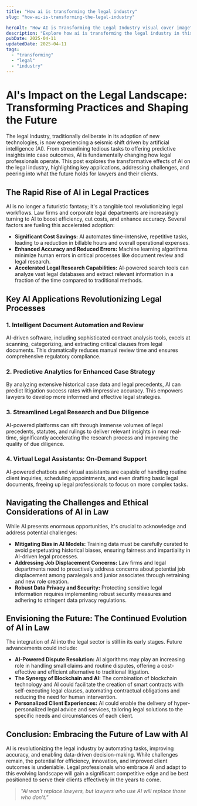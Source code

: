 ```yaml
---
title: "How ai is transforming the legal industry"
slug: "how-ai-is-transforming-the-legal-industry"

heroAlt: "How AI is Transforming the Legal Industry visual cover image"
description: "Explore how ai is transforming the legal industry in this detailed guide, offering insights, strategies, and practical tips to enhance your understanding and application of the topic."
pubDate: 2025-04-11
updatedDate: 2025-04-11
tags:
  - "transforming"
  - "legal"
  - "industry"
---
```


# AI's Impact on the Legal Landscape: Transforming Practices and Shaping the Future

The legal industry, traditionally deliberate in its adoption of new technologies, is now experiencing a seismic shift driven by artificial intelligence (AI). From streamlining tedious tasks to offering predictive insights into case outcomes, AI is fundamentally changing how legal professionals operate. This post explores the transformative effects of AI on the legal industry, highlighting key applications, addressing challenges, and peering into what the future holds for lawyers and their clients.

## The Rapid Rise of AI in Legal Practices

AI is no longer a futuristic fantasy; it's a tangible tool revolutionizing legal workflows. Law firms and corporate legal departments are increasingly turning to AI to boost efficiency, cut costs, and enhance accuracy. Several factors are fueling this accelerated adoption:

- **Significant Cost Savings:** AI automates time-intensive, repetitive tasks, leading to a reduction in billable hours and overall operational expenses.
- **Enhanced Accuracy and Reduced Errors:** Machine learning algorithms minimize human errors in critical processes like document review and legal research.
- **Accelerated Legal Research Capabilities:** AI-powered search tools can analyze vast legal databases and extract relevant information in a fraction of the time compared to traditional methods.

## Key AI Applications Revolutionizing Legal Processes

### 1. Intelligent Document Automation and Review

AI-driven software, including sophisticated contract analysis tools, excels at scanning, categorizing, and extracting critical clauses from legal documents. This dramatically reduces manual review time and ensures comprehensive regulatory compliance.

### 2. Predictive Analytics for Enhanced Case Strategy

By analyzing extensive historical case data and legal precedents, AI can predict litigation success rates with impressive accuracy. This empowers lawyers to develop more informed and effective legal strategies.

### 3. Streamlined Legal Research and Due Diligence

AI-powered platforms can sift through immense volumes of legal precedents, statutes, and rulings to deliver relevant insights in near real-time, significantly accelerating the research process and improving the quality of due diligence.

### 4. Virtual Legal Assistants: On-Demand Support

AI-powered chatbots and virtual assistants are capable of handling routine client inquiries, scheduling appointments, and even drafting basic legal documents, freeing up legal professionals to focus on more complex tasks.

## Navigating the Challenges and Ethical Considerations of AI in Law

While AI presents enormous opportunities, it's crucial to acknowledge and address potential challenges:

- **Mitigating Bias in AI Models:** Training data must be carefully curated to avoid perpetuating historical biases, ensuring fairness and impartiality in AI-driven legal processes.
- **Addressing Job Displacement Concerns:** Law firms and legal departments need to proactively address concerns about potential job displacement among paralegals and junior associates through retraining and new role creation.
- **Robust Data Privacy and Security:** Protecting sensitive legal information requires implementing robust security measures and adhering to stringent data privacy regulations.

## Envisioning the Future: The Continued Evolution of AI in Law

The integration of AI into the legal sector is still in its early stages. Future advancements could include:

- **AI-Powered Dispute Resolution:** AI algorithms may play an increasing role in handling small claims and routine disputes, offering a cost-effective and efficient alternative to traditional litigation.
- **The Synergy of Blockchain and AI:** The combination of blockchain technology and AI could facilitate the creation of smart contracts with self-executing legal clauses, automating contractual obligations and reducing the need for human intervention.
- **Personalized Client Experiences:** AI could enable the delivery of hyper-personalized legal advice and services, tailoring legal solutions to the specific needs and circumstances of each client.

## Conclusion: Embracing the Future of Law with AI

AI is revolutionizing the legal industry by automating tasks, improving accuracy, and enabling data-driven decision-making. While challenges remain, the potential for efficiency, innovation, and improved client outcomes is undeniable. Legal professionals who embrace AI and adapt to this evolving landscape will gain a significant competitive edge and be best positioned to serve their clients effectively in the years to come.

> _"AI won’t replace lawyers, but lawyers who use AI will replace those who don’t."_
